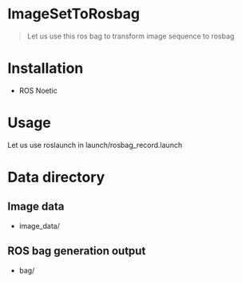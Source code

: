 # ImageSetToRosbag

> Let us use this ros bag to transform image sequence to rosbag

# Installation

- ROS Noetic

# Usage

Let us use roslaunch in launch/rosbag_record.launch

# Data directory

## Image data
- image_data/

## ROS bag generation output

- bag/
